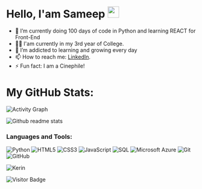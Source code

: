 # Hello, I'am Sameep <img src="https://raw.githubusercontent.com/MartinHeinz/MartinHeinz/master/wave.gif" width="30px" height="30px">

- 🔭 I’m currently doing 100 days of code in Python and learning REACT for Front-End
- :man_student: I'am currently in my 3rd year of College.
- 🌱 I’m addicted to learning and growing every day
- 📫 How to reach me: [LinkedIn](https://www.linkedin.com/in/sameep-hedaoo-35475222b/).
- ⚡ Fun fact: I am a Cinephile!


# My GitHub Stats:
<p align="left"><img src="https://activity-graph.herokuapp.com/graph?username=SameepHedaoo&theme=react-dark" alt="Activity Graph"></p>
<p align="left"><img src="https://github-profile-trophy.vercel.app/?username=SameepHedaoo&theme=juicyfresh&rank=SSS,SS,S,AAA,AA,A,B,C,UNKNOWN SECRET&column=5&row=1" alt="Github readme stats"></p>

<h3 align="left">Languages and Tools:</h3>

![Python](https://img.shields.io/badge/-Python-black?style=flat-square&logo=Python)
![HTML5](https://img.shields.io/badge/-HTML5-E34F26?style=flat-square&logo=html5&logoColor=white)
![CSS3](https://img.shields.io/badge/-CSS3-1572B6?style=flat-square&logo=css3)
![JavaScript](https://img.shields.io/badge/-JavaScript-purple?style=plastic&logo=javascript)
![SQL](https://img.shields.io/badge/-SQL-green?style=plastic&logo=Microsoft-SQL-Server)
![Microsoft Azure](https://img.shields.io/badge/Microsoft%20Azure-232F7E?style=flat-square&logo=microsoft-azure)
![Git](https://img.shields.io/badge/-Git-black?style=flat-square&logo=git)
![GitHub](https://img.shields.io/badge/-GitHub-181717?style=flat-square&logo=github)   

<p><img align="center" src="https://github-readme-stats.vercel.app/api/top-langs/?username=SameepHedaoo&layout=compact" alt="Kerin" /></p>

![Visitor Badge](https://visitor-badge.laobi.icu/badge?page_id=SameepHedaoo.SameepHedaoo)
